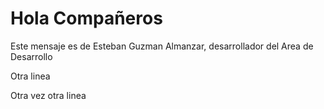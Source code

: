 # Hola Compañeros

Este mensaje es de Esteban Guzman Almanzar, desarrollador del Area de Desarrollo

Otra linea

Otra vez otra linea
